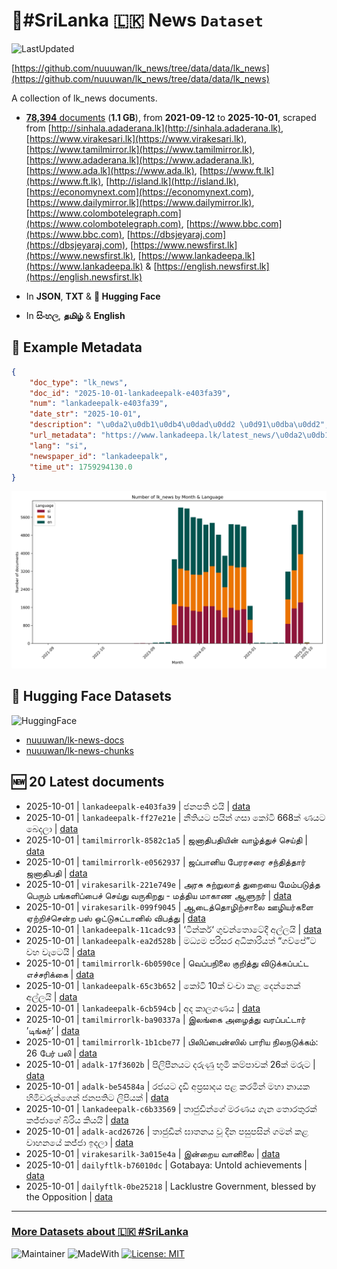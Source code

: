 # 📄#SriLanka 🇱🇰 News `Dataset`

![LastUpdated](https://img.shields.io/badge/last_updated-2025--10--01_10:39:35-green)

[https://github.com/nuuuwan/lk_news/tree/data/data/lk_news](https://github.com/nuuuwan/lk_news/tree/data/data/lk_news)

A collection of lk_news documents.

- [**78,394** documents](https://github.com/nuuuwan/lk_news/tree/data/data/lk_news) (**1.1 GB**), from **2021-09-12** to **2025-10-01**, scraped from [http://sinhala.adaderana.lk](http://sinhala.adaderana.lk), [https://www.virakesari.lk](https://www.virakesari.lk), [https://www.tamilmirror.lk](https://www.tamilmirror.lk), [https://www.adaderana.lk](https://www.adaderana.lk), [https://www.ada.lk](https://www.ada.lk), [https://www.ft.lk](https://www.ft.lk), [http://island.lk](http://island.lk), [https://economynext.com](https://economynext.com), [https://www.dailymirror.lk](https://www.dailymirror.lk), [https://www.colombotelegraph.com](https://www.colombotelegraph.com), [https://www.bbc.com](https://www.bbc.com), [https://dbsjeyaraj.com](https://dbsjeyaraj.com), [https://www.newsfirst.lk](https://www.newsfirst.lk), [https://www.lankadeepa.lk](https://www.lankadeepa.lk) & [https://english.newsfirst.lk](https://english.newsfirst.lk)

- In **JSON**, **TXT** & **🤗 Hugging Face**

- In **සිංහල**, **தமிழ்** & **English**

## 📝 Example Metadata

```json
{
    "doc_type": "lk_news",
    "doc_id": "2025-10-01-lankadeepalk-e403fa39",
    "num": "lankadeepalk-e403fa39",
    "date_str": "2025-10-01",
    "description": "\u0da2\u0db1\u0db4\u0dad\u0dd2 \u0d91\u0dba\u0dd2",
    "url_metadata": "https://www.lankadeepa.lk/latest_news/\u0da2\u0db1\u0db4\u0dad-\u0d91\u0dba/1-680544",
    "lang": "si",
    "newspaper_id": "lankadeepalk",
    "time_ut": 1759294130.0
}
```

![Chart](https://raw.githubusercontent.com/nuuuwan/lk_news/refs/heads/data/data/lk_news/docs_by_month_and_lang.png)

## 🤗 Hugging Face Datasets

![HuggingFace](https://img.shields.io/badge/-HuggingFace-FDEE21?style=for-the-badge&logo=HuggingFace)

- [nuuuwan/lk-news-docs](https://huggingface.co/datasets/nuuuwan/lk-news-docs)
- [nuuuwan/lk-news-chunks](https://huggingface.co/datasets/nuuuwan/lk-news-chunks)

## 🆕 20 Latest documents

- 2025-10-01 | `lankadeepalk-e403fa39` | ජනපති එයි | [data](https://github.com/nuuuwan/lk_news/tree/data/data/lk_news/2020s/2025/2025-10-01-lankadeepalk-e403fa39)
- 2025-10-01 | `lankadeepalk-ff27e21e` | නීතියට පයින් ගසා කෝටි 668ක්  ණයට බෙදලා | [data](https://github.com/nuuuwan/lk_news/tree/data/data/lk_news/2020s/2025/2025-10-01-lankadeepalk-ff27e21e)
- 2025-10-01 | `tamilmirrorlk-8582c1a5` | ஜனாதிபதியின் வாழ்த்துச் செய்தி | [data](https://github.com/nuuuwan/lk_news/tree/data/data/lk_news/2020s/2025/2025-10-01-tamilmirrorlk-8582c1a5)
- 2025-10-01 | `tamilmirrorlk-e0562937` | ஜப்பானிய பேரரசரை சந்தித்தார் ஜனாதிபதி | [data](https://github.com/nuuuwan/lk_news/tree/data/data/lk_news/2020s/2025/2025-10-01-tamilmirrorlk-e0562937)
- 2025-10-01 | `virakesarilk-221e749e` | அரசு சுற்றுலாத் துறையை மேம்படுத்த பெரும் பங்களிப்பைச் செய்து வருகிறது -  மத்திய மாகாண ஆளுநர் | [data](https://github.com/nuuuwan/lk_news/tree/data/data/lk_news/2020s/2025/2025-10-01-virakesarilk-221e749e)
- 2025-10-01 | `virakesarilk-099f9045` | ஆடைத்தொழிற்சாலை ஊழியர்களை ஏற்றிச்சென்ற பஸ் ஒட்டுசுட்டானில் விபத்து | [data](https://github.com/nuuuwan/lk_news/tree/data/data/lk_news/2020s/2025/2025-10-01-virakesarilk-099f9045)
- 2025-10-01 | `lankadeepalk-11cadc93` | ‘ටින්කර්‘ ගුවන්තොටේදී අල්ලයි | [data](https://github.com/nuuuwan/lk_news/tree/data/data/lk_news/2020s/2025/2025-10-01-lankadeepalk-11cadc93)
- 2025-10-01 | `lankadeepalk-ea2d528b` | මධ්‍යම පරිසර අධිකාරියත් “ගව්පේ”ට වහ වැටෙයි | [data](https://github.com/nuuuwan/lk_news/tree/data/data/lk_news/2020s/2025/2025-10-01-lankadeepalk-ea2d528b)
- 2025-10-01 | `tamilmirrorlk-6b0590ce` | வெப்பநிலை குறித்து விடுக்கப்பட்ட எச்சரிக்கை | [data](https://github.com/nuuuwan/lk_news/tree/data/data/lk_news/2020s/2025/2025-10-01-tamilmirrorlk-6b0590ce)
- 2025-10-01 | `lankadeepalk-65c3b652` | කෝටි 10ක් වංචා කළ දෙන්නෙක් අල්ලයි | [data](https://github.com/nuuuwan/lk_news/tree/data/data/lk_news/2020s/2025/2025-10-01-lankadeepalk-65c3b652)
- 2025-10-01 | `lankadeepalk-6cb594cb` | අද කාලගණය | [data](https://github.com/nuuuwan/lk_news/tree/data/data/lk_news/2020s/2025/2025-10-01-lankadeepalk-6cb594cb)
- 2025-10-01 | `tamilmirrorlk-ba90337a` | இலங்கை அழைத்து வரப்பட்டார் ’டிங்கர்’ | [data](https://github.com/nuuuwan/lk_news/tree/data/data/lk_news/2020s/2025/2025-10-01-tamilmirrorlk-ba90337a)
- 2025-10-01 | `tamilmirrorlk-1b1cbe77` | பிலிப்பைன்ஸில் பாரிய நிலநடுக்கம்: 26 பேர் பலி | [data](https://github.com/nuuuwan/lk_news/tree/data/data/lk_news/2020s/2025/2025-10-01-tamilmirrorlk-1b1cbe77)
- 2025-10-01 | `adalk-17f3602b` | පිලිපීනයට දරුණු භූමි කම්පාවක් 26ක් මරුට | [data](https://github.com/nuuuwan/lk_news/tree/data/data/lk_news/2020s/2025/2025-10-01-adalk-17f3602b)
- 2025-10-01 | `adalk-be54584a` | රජයට දැඩි අප්‍රසාදය පළ කරමින් මහා නායක හිමිවරුන්ගෙන් ජනපතිට ලිපියක් | [data](https://github.com/nuuuwan/lk_news/tree/data/data/lk_news/2020s/2025/2025-10-01-adalk-be54584a)
- 2025-10-01 | `lankadeepalk-c6b33569` | තාජුඩීන්ගේ මරණය ගැන තොරතුරක් කජ්ජාගේ බිරිය කියයි | [data](https://github.com/nuuuwan/lk_news/tree/data/data/lk_news/2020s/2025/2025-10-01-lankadeepalk-c6b33569)
- 2025-10-01 | `adalk-acd26726` | තාජුඩීන් ඝාතනය වූ දින පසුපසින් ගමන් කළ වාහනයේ කජ්ජා ඉදලා | [data](https://github.com/nuuuwan/lk_news/tree/data/data/lk_news/2020s/2025/2025-10-01-adalk-acd26726)
- 2025-10-01 | `virakesarilk-3a015e4a` | இன்றைய வானிலை | [data](https://github.com/nuuuwan/lk_news/tree/data/data/lk_news/2020s/2025/2025-10-01-virakesarilk-3a015e4a)
- 2025-10-01 | `dailyftlk-b76010dc` | Gotabaya: Untold achievements | [data](https://github.com/nuuuwan/lk_news/tree/data/data/lk_news/2020s/2025/2025-10-01-dailyftlk-b76010dc)
- 2025-10-01 | `dailyftlk-0be25218` | Lacklustre Government, blessed by the Opposition | [data](https://github.com/nuuuwan/lk_news/tree/data/data/lk_news/2020s/2025/2025-10-01-dailyftlk-0be25218)

---

### [More Datasets about 🇱🇰 #SriLanka](https://github.com/nuuuwan/lk_datasets)

![Maintainer](https://img.shields.io/badge/maintainer-nuuuwan-red)
![MadeWith](https://img.shields.io/badge/made_with-python-blue)
[![License: MIT](https://img.shields.io/badge/License-MIT-yellow.svg)](https://opensource.org/licenses/MIT)
